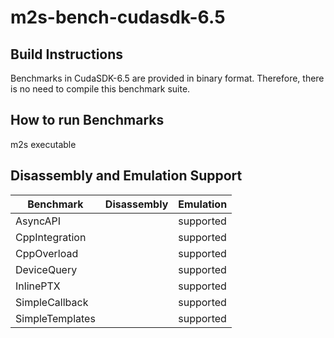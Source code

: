 # m2s-bench-cudasdk-6.5


## Build Instructions

Benchmarks in CudaSDK-6.5 are provided in binary format. Therefore, there is no
need to compile this benchmark suite. 

## How to run Benchmarks

m2s executable

## Disassembly and Emulation Support

| Benchmark          | Disassembly     | Emulation     |
|--------------------|-----------------|---------------|
| AsyncAPI           |                 |   supported   |
| CppIntegration     |                 |   supported   |
| CppOverload        |                 |   supported   |
| DeviceQuery        |                 |   supported   |
| InlinePTX          |                 |   supported   |
| SimpleCallback     |                 |   supported   |
| SimpleTemplates    |                 |   supported   |

